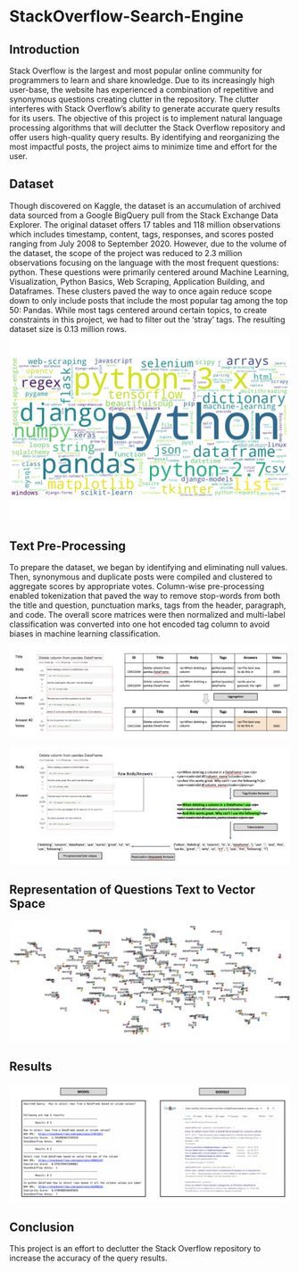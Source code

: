 
# StackOverflow-Search-Engine 

## Introduction

Stack Overflow is the largest and most popular online community for programmers to learn and share knowledge. Due to its increasingly high user-base, the website has experienced a combination of repetitive and synonymous questions creating clutter in the repository. The clutter interferes with Stack Overflow’s ability to generate accurate query results for its users. The objective of this project is to implement natural language processing algorithms that will declutter the Stack Overflow repository and offer users high-quality query results. By identifying and reorganizing the most impactful posts, the project aims to minimize time and effort for the user.


## Dataset

Though discovered on Kaggle, the dataset is an accumulation of archived data sourced from a Google BigQuery pull from the Stack Exchange Data Explorer. The original dataset offers 17 tables and 118 million observations which includes timestamp, content, tags, responses, and scores posted ranging from July 2008 to September 2020. However, due to the volume of the dataset, the scope of the project was reduced to 2.3 million observations focusing on the language with the most frequent questions: python. These questions were primarily centered around Machine Learning, Visualization, Python Basics, Web Scraping, Application Building, and Dataframes. These clusters paved the way to once again reduce scope down to only  include posts that include the most popular tag among the top 50: Pandas. While most tags centered around certain topics, to create constraints in this project, we had to filter out the ‘stray’ tags. The resulting dataset size is 0.13 million rows.
![Alt text](/assets/img/wordCloud.png?raw=true "")


## Text Pre-Processing
To prepare the dataset, we began by identifying and eliminating null values. Then, synonymous and duplicate posts were compiled and clustered to aggregate scores by appropriate votes. Column-wise pre-processing enabled tokenization that paved the way to remove stop-words from both the title and question, punctuation marks, tags from the header, paragraph, and code. The overall score matrices were then normalized and multi-label classification was converted into one hot encoded tag column to avoid biases in machine learning classification.


![Alt text](/assets/img/preprocessing1.png?raw=true "")

![Alt text](/assets/img/preprocessing2.png?raw=true "")

## Representation of Questions Text to Vector Space
![Alt text](/assets/img/embedding.jpeg?raw=true "")

## Results
![Alt text](/assets/img/Results.png?raw=true "")

## Conclusion
This project is an effort to declutter the Stack Overflow repository to increase the accuracy of the query results. 

